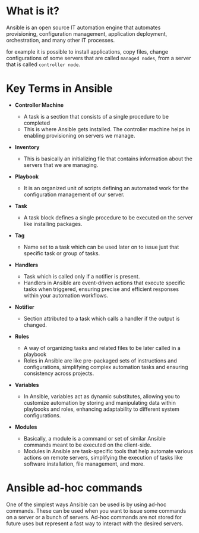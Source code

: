 # What is it?

Ansible is an open source IT automation engine that automates provisioning, configuration management, application deployment, orchestration, and many other IT processes. 



for example it is possible to install applications, copy files, change configurations of some servers that are called `managed nodes`, from a server that is called `controller node`.



# Key Terms in Ansible

- **Controller Machine** 
  - A task is a section that consists of a single procedure to be completed
  - This is where Ansible gets installed. The controller machine helps in enabling provisioning on servers we manage.
- **Inventory** 
  - This is basically an initializing file that contains information about the servers that we are managing.
- **Playbook** 
  - It is an organized unit of scripts defining an automated work for the configuration management of our server.
- **Task** 
  - A task block defines a single procedure to be executed on the server like installing packages.
- **Tag**
  - Name set to a task which can be used later on to issue just that specific task or group of tasks.
- **Handlers** 
  - Task which is called only if a notifier is present.
  - Handlers in Ansible are event-driven actions that execute specific tasks when triggered, ensuring precise and efficient responses within your automation workflows.

- **Notifier**
  - Section attributed to a task which calls a handler if the output is changed.

- **Roles** 
  - A way of organizing tasks and related files to be later called in a playbook
  - Roles in Ansible are like pre-packaged sets of instructions and configurations, simplifying complex automation tasks and ensuring consistency across projects.
- **Variables** 
  - In Ansible, variables act as dynamic substitutes, allowing you to customize automation by storing and manipulating data within playbooks and roles, enhancing adaptability to different system configurations.
- **Modules** 
  - Basically, a module is a command or set of similar Ansible commands meant to be executed on the client-side.
  - Modules in Ansible are task-specific tools that help automate various actions on remote servers, simplifying the execution of tasks like software installation, file management, and more.



# Ansible ad-hoc commands

One of the simplest ways Ansible can be used is by using ad-hoc commands. These can be used when you want to issue some commands on a server or a bunch of servers. Ad-hoc commands are not stored for future uses but represent a fast way to interact with the desired servers.